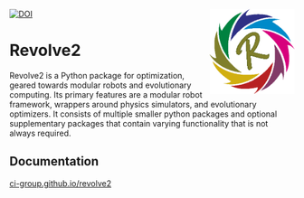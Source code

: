 <a href="https://zenodo.org/badge/latestdoi/17549/ci-group/revolve2"><img src="https://zenodo.org/badge/17549/ci-group/revolve2.svg" alt="DOI"></a>
<img  align="right" width="150" height="150"  src="/docs/source/logo.png">

# Revolve2
Revolve2 is a Python package for optimization, geared towards modular robots and evolutionary computing.
Its primary features are a modular robot framework, wrappers around physics simulators, and evolutionary optimizers.
It consists of multiple smaller python packages and optional supplementary packages that contain varying functionality that is not always required.

## Documentation
[ci-group.github.io/revolve2](https://ci-group.github.io/revolve2/)
